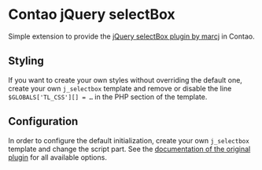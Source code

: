 Contao jQuery selectBox
===================

Simple extension to provide the [jQuery selectBox plugin by marcj](https://github.com/marcj/jquery-selectBox) in Contao.

## Styling

If you want to create your own styles without overriding the default one, create your own `j_selectbox` template and remove or disable the line `$GLOBALS['TL_CSS'][] = …` in the PHP section of the template.

## Configuration

In order to configure the default initialization, create your own `j_selectbox` template and change the script part. See the [documentation of the original plugin](https://github.com/marcj/jquery-selectBox#settings) for all available options.